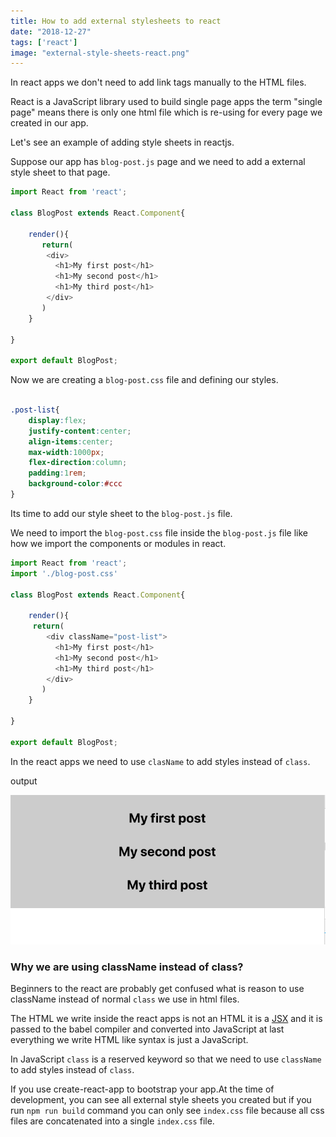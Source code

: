 ```yaml
---
title: How to add external stylesheets to react
date: "2018-12-27"
tags: ['react']
image: "external-style-sheets-react.png"
---
```


In react apps we don't need to add link tags manually to the HTML files.

React is a JavaScript library used to build single page apps the term "single page" means there is only one html file which is re-using for every page we created in our app.

Let's see an example of adding style sheets in reactjs.

Suppose our app has `blog-post.js` page and we need to add a external style sheet to that page.

```js:title=blog-post.js
import React from 'react';

class BlogPost extends React.Component{

    render(){
       return(
        <div>
          <h1>My first post</h1>
          <h1>My second post</h1>
          <h1>My third post</h1>
        </div>
       )
    }

}

export default BlogPost;
```

Now we are creating a `blog-post.css` file and defining our styles.

```css:title=blog-post.css

.post-list{
    display:flex;
    justify-content:center;
    align-items:center;
    max-width:1000px;
    flex-direction:column;
    padding:1rem;
    background-color:#ccc
}

```
Its time to add our style sheet to the `blog-post.js` file.

We need to import the `blog-post.css` file inside the `blog-post.js` file like how we import the components or modules in react.


```js:title=blog-post.js
import React from 'react';
import './blog-post.css'

class BlogPost extends React.Component{

    render(){
     return(
        <div className="post-list">
          <h1>My first post</h1>
          <h1>My second post</h1>
          <h1>My third post</h1>
        </div>
       )
    }

}

export default BlogPost;
```
In the react apps we need to use `clasName` to add styles instead of `class`.

output

![react external style sheet example](./react-external-style-sheet-example.png)

### Why we are using className instead of class?

Beginners to the react are probably get confused what is reason to use className instead of normal `class` we use in html files.

The HTML we write  inside the react apps is not an HTML it is a [JSX](/learn-react-jsx-detailed/) and it is passed to the babel compiler and converted into JavaScript at last everything we write HTML like syntax is just a JavaScript.

In JavaScript `class` is a reserved keyword so that we need to use `className`  to add styles instead of `class`.


If you use create-react-app to bootstrap your app.At the time of development, you can see all external style sheets you created but if you run `npm run build` command you can only see `index.css` file because all css files are concatenated  into a single `index.css` file.